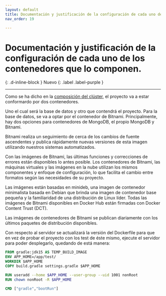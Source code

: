 ```yaml
---
layout: default
title: Documentación y justificación de la configuración de cada uno de los contenedores que lo componen.
nav_order: 19

---
```


# Documentación y justificación de la configuración de cada uno de los contenedores que lo componen.

{: .d-inline-block }
Nuevo
{: .label .label-purple }


---

Como se ha dicho en la [composición del clúster](https://guillergood.github.io/DailyReport-2.0/docs/Contenedores.html), el proyecto va a estar conformardo por dos contenedores.

Uno el cual será la base de datos y otro que contendrá el proyecto. Para la base de datos, se va a optar por el contenedor de Bitnami. 
Principalmente, hay dos opciones para contenedores de MongoDB, el propio MongoDB y Bitnami.

Bitnami realiza un seguimiento de cerca de los cambios de fuente ascendentes y publica rápidamente nuevas versiones de esta imagen utilizando nuestros sistemas automatizados.

Con las imágenes de Bitnami, las últimas funciones y correcciones de errores están disponibles lo antes posible.
Los contenedores de Bitnami, las máquinas virtuales y las imágenes en la nube utilizan los mismos componentes y enfoque de configuración, lo que facilita el cambio entre formatos según las necesidades de su proyecto.

Las imágenes están basadas en minideb, una imagen de contenedor minimalista basada en Debian que brinda una imagen de contenedor base pequeña y la familiaridad de una distribución de Linux líder.
Todas las imágenes de Bitnami disponibles en Docker Hub están firmadas con Docker Content Trust (DCT).

Las imágenes de contenedores de Bitnami se publican diariamente con los últimos paquetes de distribución disponibles.

Con respecto al servidor se actualizará la versión del Dockerfile para que en vez de probar el proyecto con los test de éste mismo, ejecute el servidor para poder desplegarlo, quedando de está manera:

```Dockerfile
FROM gradle:jdk15 AS TEMP_BUILD_IMAGE
ENV APP_HOME=/app/test/
WORKDIR $APP_HOME
COPY build.gradle settings.gradle $APP_HOME

RUN useradd --home $APP_HOME --user-group --uid 1001 nonRoot
RUN chown nonRoot -R $APP_HOME

CMD ["gradle","bootRun"]
```